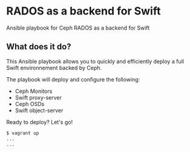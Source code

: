 RADOS as a backend for Swift
============================

Ansible playbook for Ceph RADOS as a backend for Swift

## What does it do?

This Ansible playbook allows you to quickly and efficiently deploy a full Swift environnement backed by Ceph.

The playbook will deploy and configure the following:

* Ceph Monitors
* Swift proxy-server
* Ceph OSDs
* Swift object-server

Ready to deploy? Let's go!

```bash
$ vagrant up
...
...
```
